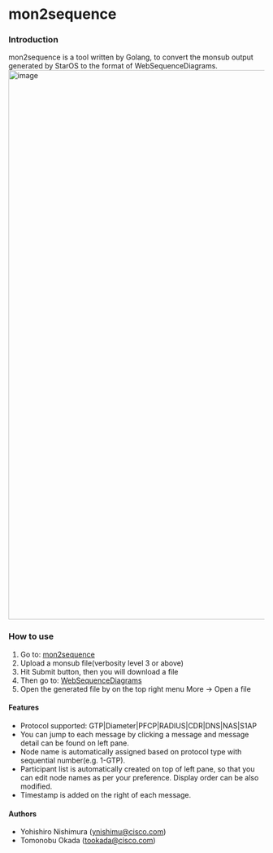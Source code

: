 # mon2sequence

### Introduction
mon2sequence is a tool written by Golang, to convert the monsub output generated by StarOS to the format of WebSequenceDiagrams.
<img width="1079" alt="image" src="https://user-images.githubusercontent.com/26782491/168034117-84e5077c-03a4-45dc-a7b3-f07872e9f8fd.png">


### How to use
1. Go to: [mon2sequence](http://jtac-mobile-tool1:8090/mon2seq.html)
2. Upload a monsub file(verbosity level 3 or above)
3. Hit Submit button, then you will download a file
4. Then go to: [WebSequenceDiagrams](http://sjc-web10-lnx.cisco.com:1086/) 
5. Open the generated file by on the top right menu More -> Open a file

#### Features
- Protocol supported: GTP|Diameter|PFCP|RADIUS|CDR|DNS|NAS|S1AP
- You can jump to each message by clicking a message and message detail can be found on left pane.
- Node name is automatically assigned based on protocol type with sequential number(e.g. 1-GTP).
- Participant list is automatically created on top of left pane, so that you can edit node names as per your preference. Display order can be also modified.
- Timestamp is added on the right of each message. 

#### Authors
- Yohishiro Nishimura (ynishimu@cisco.com)
- Tomonobu Okada (tookada@cisco.com)
